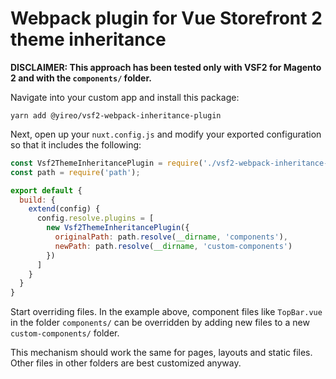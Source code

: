 # Webpack plugin for Vue Storefront 2 theme inheritance

**DISCLAIMER: This approach has been tested only with VSF2 for Magento 2 and with the `components/` folder.**

Navigate into your custom app and install this package:

    yarn add @yireo/vsf2-webpack-inheritance-plugin

Next, open up your `nuxt.config.js` and modify your exported configuration so that it includes the following:

```js
const Vsf2ThemeInheritancePlugin = require('./vsf2-webpack-inheritance-plugin');
const path = require('path');

export default {
  build: {
    extend(config) {
      config.resolve.plugins = [
        new Vsf2ThemeInheritancePlugin({
          originalPath: path.resolve(__dirname, 'components'),
          newPath: path.resolve(__dirname, 'custom-components')
        })
      ]
    }
  }
}
```

Start overriding files. In the example above, component files like `TopBar.vue` in the folder `components/` can be overridden by adding
new files to a new `custom-components/` folder. 

This mechanism should work the same for pages, layouts and static files. Other files in other folders are best customized anyway.

